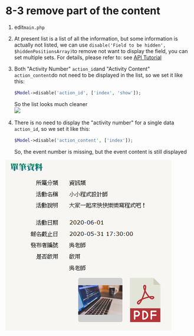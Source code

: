 # 8-3 remove part of the content

1. edit`main.php`
2. At present list is a list of all the information, but some information is actually not listed, we can use `disable('Field to be hidden', $hiddenPositionsArray)`to remove not want to display the field, you can set multiple sets. For details, please refer to: see [API Tutorial](https://xoops.gitbook.io/jill-lazy-framework-api/3.tadmoddata-class/3-5-screen-display/3-5-6-fields-not-displayed-disable-usdcol_name)
3. Both "Activity Number" `action_id`and "Activity Content" `action_content`do not need to be displayed in the list, so we set it like this:

   ```php
   $Model->disable('action_id', ['index', 'show']);
   ```

   So the list looks much cleaner  
   ![](https://campus-xoops.tn.edu.tw/uploads/tad_book3/image/47/%E7%81%AB%E7%8B%90%E6%88%AA%E5%9B%BE_2020-05-29T02-13-31.270Z.png)

4. There is no need to display the "activity number" for a single data `action_id`, so we set it like this:

   ```php
   $Model->disable('action_content', ['index']);
   ```

   So, the event number is missing, but the event content is still displayed

![](../.gitbook/assets/image%20%2811%29.png)


